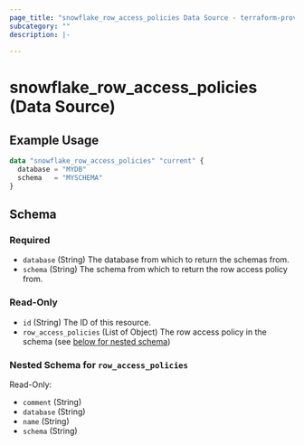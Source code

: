 ```yaml
---
page_title: "snowflake_row_access_policies Data Source - terraform-provider-snowflake"
subcategory: ""
description: |-
  
---
```


# snowflake_row_access_policies (Data Source)



## Example Usage

```terraform
data "snowflake_row_access_policies" "current" {
  database = "MYDB"
  schema   = "MYSCHEMA"
}
```

<!-- schema generated by tfplugindocs -->
## Schema

### Required

- `database` (String) The database from which to return the schemas from.
- `schema` (String) The schema from which to return the row access policy from.

### Read-Only

- `id` (String) The ID of this resource.
- `row_access_policies` (List of Object) The row access policy in the schema (see [below for nested schema](#nestedatt--row_access_policies))

<a id="nestedatt--row_access_policies"></a>
### Nested Schema for `row_access_policies`

Read-Only:

- `comment` (String)
- `database` (String)
- `name` (String)
- `schema` (String)
